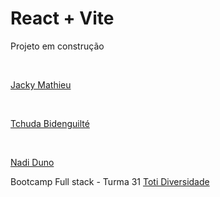 # React + Vite

Projeto em construção

<br />

[Jacky Mathieu](https://github.com/123stack)

<br />

[Tchuda  Bidenguilté](https://github.com/Oneboy97)

<br />

[Nadi Duno](https://github.com/nadiduno/)

Bootcamp Full stack - Turma 31 [Toti Diversidade](https://totidiversidade.com.br/)